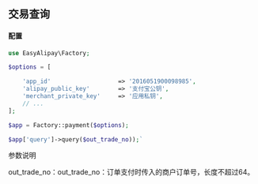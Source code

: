 ## 交易查询

#### 配置
```php
use EasyAlipay\Factory;

$options = [

    'app_id'                   => '2016051900098985',
    'alipay_public_key'        => '支付宝公钥',
    'merchant_private_key'     => '应用私钥',
    // ...
];

$app = Factory::payment($options);

$app['query']->query($out_trade_no));`
```
参数说明

out_trade_no：out_trade_no：订单支付时传入的商户订单号，长度不超过64。


